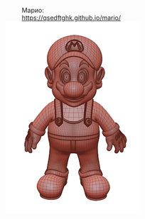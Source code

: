 &nbsp;&nbsp;&nbsp;&nbsp;&nbsp;&nbsp;&nbsp;&nbsp;&nbsp;Марио: 
<br>
&nbsp;&nbsp;&nbsp;&nbsp;&nbsp;&nbsp;&nbsp;&nbsp;&nbsp;https://qsedftghk.github.io/mario/
<br>
![Preview](https://github.com/qsedftghk/mario/blob/master/mario.gif)
